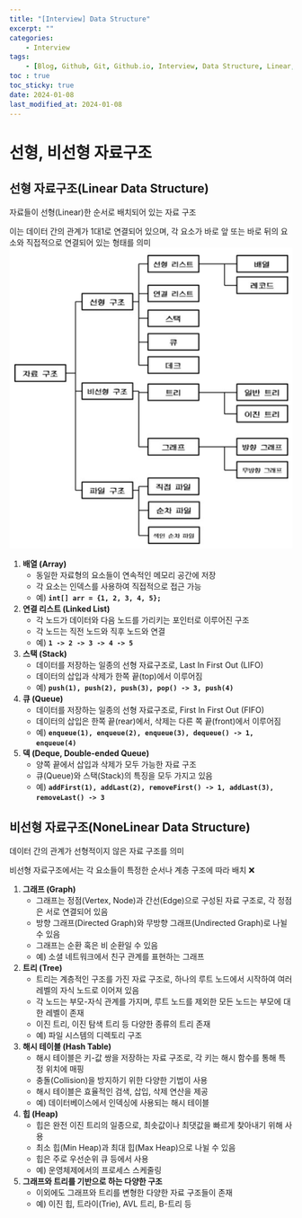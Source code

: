 ```yaml
---
title: "[Interview] Data Structure"
excerpt: ""
categories:
    - Interview
tags:
    - [Blog, Github, Git, Github.io, Interview, Data Structure, Linear, NoneLinear]
toc : true
toc_sticky: true
date: 2024-01-08
last_modified_at: 2024-01-08
---
```

# 선형, 비선형 자료구조

## 선형 자료구조(Linear Data Structure)

자료들이 선형(Linear)한 순서로 배치되어 있는 자료 구조

이는 데이터 간의 관계가 1대1로 연결되어 있으며, 각 요소가 바로 앞 또는 바로 뒤의 요소와 직접적으로 연결되어 있는 형태를 의미
![Alt text](/assets/img/2024-01-08-data-structure/image.png)
1. **배열 (Array)**
    - 동일한 자료형의 요소들이 연속적인 메모리 공간에 저장
    - 각 요소는 인덱스를 사용하여 직접적으로 접근 가능
    - 예) **`int[] arr = {1, 2, 3, 4, 5};`**
2. **연결 리스트 (Linked List)**
    - 각 노드가 데이터와 다음 노드를 가리키는 포인터로 이루어진 구조
    - 각 노드는 직전 노드와 직후 노드와 연결
    - 예) **`1 -> 2 -> 3 -> 4 -> 5`**
3. **스택 (Stack)**
    - 데이터를 저장하는 일종의 선형 자료구조로, Last In First Out (LIFO)
    - 데이터의 삽입과 삭제가 한쪽 끝(top)에서 이루어짐
    - 예) **`push(1), push(2), push(3), pop() -> 3, push(4)`**
4. **큐 (Queue)**
    - 데이터를 저장하는 일종의 선형 자료구조로, First In First Out (FIFO)
    - 데이터의 삽입은 한쪽 끝(rear)에서, 삭제는 다른 쪽 끝(front)에서 이루어짐
    - 예) **`enqueue(1), enqueue(2), enqueue(3), dequeue() -> 1, enqueue(4)`**
5. **덱 (Deque, Double-ended Queue)**
    - 양쪽 끝에서 삽입과 삭제가 모두 가능한 자료 구조
    - 큐(Queue)와 스택(Stack)의 특징을 모두 가지고 있음
    - 예) **`addFirst(1), addLast(2), removeFirst() -> 1, addLast(3), removeLast() -> 3`**

## 비선형 자료구조(NoneLinear Data Structure)

데이터 간의 관계가 선형적이지 않은 자료 구조를 의미

비선형 자료구조에서는 각 요소들이 특정한 순서나 계층 구조에 따라 배치 ❌

1. **그래프 (Graph)**
    - 그래프는 정점(Vertex, Node)과 간선(Edge)으로 구성된 자료 구조로, 각 정점은 서로 연결되어 있음
    - 방향 그래프(Directed Graph)와 무방향 그래프(Undirected Graph)로 나뉠 수 있음
    - 그래프는 순환 혹은 비 순환일 수 있음
    - 예) 소셜 네트워크에서 친구 관계를 표현하는 그래프
2. **트리 (Tree)**
    - 트리는 계층적인 구조를 가진 자료 구조로, 하나의 루트 노드에서 시작하여 여러 레벨의 자식 노드로 이어져 있음
    - 각 노드는 부모-자식 관계를 가지며, 루트 노드를 제외한 모든 노드는 부모에 대한 레벨이 존재
    - 이진 트리, 이진 탐색 트리 등 다양한 종류의 트리 존재
    - 예) 파일 시스템의 디렉토리 구조
3. **해시 테이블 (Hash Table)**
    - 해시 테이블은 키-값 쌍을 저장하는 자료 구조로, 각 키는 해시 함수를 통해 특정 위치에 매핑
    - 충돌(Collision)을 방지하기 위한 다양한 기법이 사용
    - 해시 테이블은 효율적인 검색, 삽입, 삭제 연산을 제공
    - 예) 데이터베이스에서 인덱싱에 사용되는 해시 테이블
4. **힙 (Heap)**
    - 힙은 완전 이진 트리의 일종으로, 최솟값이나 최댓값을 빠르게 찾아내기 위해 사용
    - 최소 힙(Min Heap)과 최대 힙(Max Heap)으로 나뉠 수 있음
    - 힙은 주로 우선순위 큐 등에서 사용
    - 예) 운영체제에서의 프로세스 스케줄링
5. **그래프와 트리를 기반으로 하는 다양한 구조**
    - 이외에도 그래프와 트리를 변형한 다양한 자료 구조들이 존재
    - 예) 이진 힙, 트라이(Trie), AVL 트리, B-트리 등
